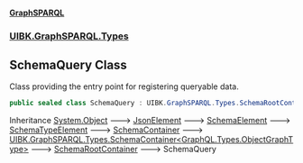 #### [GraphSPARQL](./index.md 'index')
### [UIBK.GraphSPARQL.Types](./UIBK-GraphSPARQL-Types.md 'UIBK.GraphSPARQL.Types')
## SchemaQuery Class
Class providing the entry point for registering queryable data.  
```csharp
public sealed class SchemaQuery : UIBK.GraphSPARQL.Types.SchemaRootContainer
```
Inheritance [System.Object](https://docs.microsoft.com/en-us/dotnet/api/System.Object 'System.Object') &#129106; [JsonElement](./UIBK-GraphSPARQL-Configuration-JsonElement.md 'UIBK.GraphSPARQL.Configuration.JsonElement') &#129106; [SchemaElement](./UIBK-GraphSPARQL-Types-SchemaElement.md 'UIBK.GraphSPARQL.Types.SchemaElement') &#129106; [SchemaTypeElement](./UIBK-GraphSPARQL-Types-SchemaTypeElement.md 'UIBK.GraphSPARQL.Types.SchemaTypeElement') &#129106; [SchemaContainer](./UIBK-GraphSPARQL-Types-SchemaContainer.md 'UIBK.GraphSPARQL.Types.SchemaContainer') &#129106; [UIBK.GraphSPARQL.Types.SchemaContainer&lt;](./UIBK-GraphSPARQL-Types-SchemaContainer-T-.md 'UIBK.GraphSPARQL.Types.SchemaContainer&lt;T&gt;')[GraphQL.Types.ObjectGraphType](https://docs.microsoft.com/en-us/dotnet/api/GraphQL.Types.ObjectGraphType 'GraphQL.Types.ObjectGraphType')[&gt;](./UIBK-GraphSPARQL-Types-SchemaContainer-T-.md 'UIBK.GraphSPARQL.Types.SchemaContainer&lt;T&gt;') &#129106; [SchemaRootContainer](./UIBK-GraphSPARQL-Types-SchemaRootContainer.md 'UIBK.GraphSPARQL.Types.SchemaRootContainer') &#129106; SchemaQuery  
